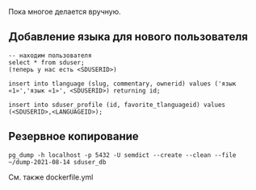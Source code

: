 Пока многое делается вручную. 

## Добавление языка для нового пользователя

```
-- находим пользователя
select * from sduser;
(теперь у нас есть <SDUSERID>) 

insert into tlanguage (slug, commentary, ownerid) values ('язык «1»','язык «1»', <SDUSERID>) returning id;

insert into sduser_profile (id, favorite_tlanguageid) values (<SDUSERID>,<LANGUAGEID>);
```

## Резервное копирование

```
pg_dump -h localhost -p 5432 -U semdict --create --clean --file ~/dump-2021-08-14 sduser_db
```

См. также dockerfile.yml